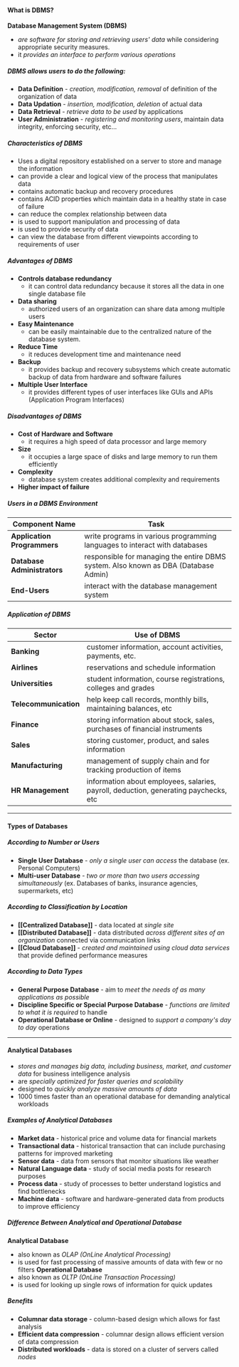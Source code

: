 #### What is DBMS?
**Database Management System (DBMS)** 
- *are software for storing and retrieving users' data* while considering appropriate security measures.
- it *provides an interface to perform various operations* 
##### DBMS allows users to do the following:
- **Data Definition** - *creation, modification, removal* of definition of the organization of data
- **Data Updation** - *insertion, modification, deletion* of actual data
- **Data Retrieval** - *retrieve data to be used* by applications
- **User Administration** - *registering and monitoring users*, maintain data integrity, enforcing security, etc...

##### Characteristics of DBMS

- Uses a digital repository established on a server to store and manage the information
- can provide a clear and logical view of the process that manipulates data
- contains automatic backup and recovery procedures
- contains ACID properties which maintain data in a healthy state in case of failure
- can reduce the complex relationship between data 
- is used to support manipulation and processing of data
- is used to provide security of data
- can view the database from different viewpoints according to requirements of user

##### Advantages of DBMS 
- **Controls database redundancy**
	- it can control data redundancy because it stores all the data in one single database file
- **Data sharing**
	- authorized users of an organization can share data among multiple users
- **Easy Maintenance**
	- can be easily maintainable due to the centralized nature of the database system.
- **Reduce Time** 
	- it reduces development time and maintenance need 
- **Backup** 
	- it provides backup and recovery subsystems which create automatic backup of data from hardware and software failures 
- **Multiple User Interface** 
	- it provides different types of user interfaces like GUIs and APIs (Application Program Interfaces)

##### Disadvantages of DBMS
- **Cost of Hardware and Software**
	- it requires a high speed of data processor and large memory
- **Size**
	- it occupies a large space of disks and large memory to run them efficiently
- **Complexity**
	- database system creates additional complexity and requirements
- **Higher impact of failure**

##### Users in a DBMS Environment

| Component Name              | Task                                                                                |
| --------------------------- | ----------------------------------------------------------------------------------- |
| **Application Programmers** | write programs in various programming languages to interact with databases          |
| **Database Administrators** | responsible for managing the entire DBMS system. Also known as DBA (Database Admin) |
| **End-Users**               | interact with the database management system                                        |
##### Application of DBMS

| Sector                | Use of DBMS                                                                          |
| --------------------- | ------------------------------------------------------------------------------------ |
| **Banking**           | customer information, account activities, payments, etc.                             |
| **Airlines**          | reservations and schedule information                                                |
| **Universities**      | student information, course registrations, colleges and grades                       |
| **Telecommunication** | help keep call records, monthly bills, maintaining balances, etc                     |
| **Finance**           | storing information about stock, sales, purchases of financial instruments           |
| **Sales**             | storing customer, product, and sales information                                     |
| **Manufacturing**     | management of supply chain and for tracking production of items                      |
| **HR Management**     | information about employees, salaries, payroll, deduction, generating paychecks, etc |

--- 
#### Types of Databases
##### According to Number or Users
- **Single User Database** - *only a single user can access* the database (ex. Personal Computers)
- **Multi-user Database** - *two or more than two users accessing simultaneously* (ex. Databases of banks, insurance agencies, supermarkets, etc)
##### According to Classification by Location
- **[[Centralized Database]]** - data located at *single site*
- **[[Distributed Database]]** - data distributed *across different sites of an organization* connected via communication links
- **[[Cloud Database]]** - *created and maintained using cloud data services* that provide defined performance measures
##### According to Data Types
- **General Purpose Database** - aim to *meet the needs of as many applications as possible*
- **Discipline Specific or Special Purpose Database** - *functions are limited to what it is required* to handle
- **Operational Database or Online** - designed to *support a company's day to day* operations
---
#### Analytical Databases
- *stores and manages big data, including business, market, and customer data* for business intelligence analysis
- are *specially optimized for faster queries and scalability*
- designed to *quickly analyze massive amounts of data* 
- 1000 times faster than an operational database for demanding analytical workloads
##### Examples of Analytical Databases
- **Market data** - historical price and volume data for financial markets
- **Transactional data** - historical transaction that can include purchasing patterns for improved marketing
- **Sensor data** - data from sensors that monitor situations like weather
- **Natural Language data** - study of social media posts for research purposes
- **Process data** - study of processes to better understand logistics and find bottlenecks
- **Machine data** - software and hardware-generated data from products to improve efficiency

##### Difference Between Analytical and Operational Database 
**Analytical Database**
- also known as *OLAP (OnLine Analytical Processing)*
- is used for fast processing of massive amounts of data with few or no filters 
**Operational Database**
- also known as *OLTP (OnLine Transaction Processing)*
- is used for looking up single rows of information for quick updates
##### Benefits
- **Columnar data storage** - column-based design which allows for fast analysis
- **Efficient data compression** - columnar design allows efficient version of data compression
- **Distributed workloads** - data is stored on a cluster of servers called *nodes*